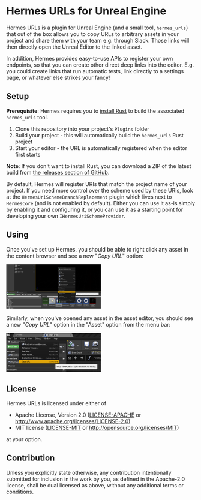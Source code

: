 # Hermes URLs for Unreal Engine

Hermes URLs is a plugin for Unreal Engine (and a small tool, `hermes_urls`) that out of the box allows you to copy URLs to arbitrary assets in your project and share them with your team e.g. through Slack. Those links will then directly open the Unreal Editor to the linked asset.

In addition, Hermes provides easy-to-use APIs to register your own endpoints, so that you can create other direct deep links into the editor. E.g. you could create links that run automatic tests, link directly to a settings page, or whatever else strikes your fancy!

## Setup

**Prerequisite**: Hermes requires you to [install Rust](https://www.rust-lang.org/tools/install) to build the associated `hermes_urls` tool.

1. Clone this repository into your project's `Plugins` folder
1. Build your project - this will automatically build the `hermes_urls` Rust project
1. Start your editor - the URL is automatically registered when the editor first starts

**Note**: If you don't want to install Rust, you can download a ZIP of the latest build from [the releases section of GitHub](https://github.com/jorgenpt/Hermes/releases/latest/).

By default, Hermes will register URIs that match the project name of your project. If you need more control over the scheme used by these URIs, look at the `HermesUriSchemeBranchReplacement` plugin which lives next to `HermesCore` (and is not enabled by default). Either you can use it as-is simply by enabling it and configuring it, or you can use it as a starting point for developing your own `IHermesUriSchemeProvider`.

## Using

Once you've set up Hermes, you should be able to right click any asset in the content browser and see a new "*Copy URL*" option:

[<img src="README_contentbrowser.png?raw=true" width=50%>](README_contentbrowser.png?raw=true)

Similarly, when you've opened any asset in the asset editor, you should see a new "*Copy URL*" option in the "Asset" option from the menu bar:

[<img src="README_asseteditor.png?raw=true" width=50%>](README_asseteditor.png?raw=true)

## License

Hermes URLs is licensed under either of

 * Apache License, Version 2.0
   ([LICENSE-APACHE](LICENSE-APACHE) or http://www.apache.org/licenses/LICENSE-2.0)
 * MIT license
   ([LICENSE-MIT](LICENSE-MIT) or http://opensource.org/licenses/MIT)

at your option.

## Contribution

Unless you explicitly state otherwise, any contribution intentionally submitted
for inclusion in the work by you, as defined in the Apache-2.0 license, shall be
dual licensed as above, without any additional terms or conditions.